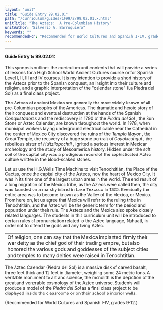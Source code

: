 ```yaml
---
layout: "unit"
title: "Guide Entry 99.02.01"
path: "/curriculum/guides/1999/2/99.02.01.x.html"
unitTitle: "The Aztecs:  A Pre-Columbian History"
unitAuthor: "Silverio A. Barroquiero"
keywords: ""
recommendedFor: "Recommended for World Cultures and Spanish I-IV, grades 9-12."
---
```

<body>
<hr/>
<h4>
Guide Entry to 99.02.01:
</h4>
This synopsis outlines the curriculum unit contents that will provide a series of lessons for a High School World Ancient Cultures course or for Spanish Level  I, II, III and IV courses. It is my intention to provide a short history of the Aztecs prior to the Spanish conquest, an insight into their culture and religion, and a graphic  interpretation of  the "calendar stone" (La Piedra del Sol) as a final class project.
<p>
The Aztecs of ancient Mexico are generally the most widely known of all pre-Columbian peoples of the Americas. The dramatic and heroic story of their conquest and eventual destruction at the hands of the Spanish
<i>
Conquistadores
</i>
and the rediscovery in 1790 of the
<i>
Piedra del Sol
</i>
, the Sun Stone or Aztec Calendar, are known throughout the world. In 1978, when municipal workers laying underground electrical cable near the Cathedral in the center of Mexico City discovered the ruins of the
<i>
Templo Mayor
</i>
, the Great Temple, the recovery of a huge stone portrait of
<i>
Coyolxauhqui
</i>
, the rebellious sister of
<i>
Huitzilopochtli
</i>
, ignited  a serious interest in Mexican archeology and the study of  Mesoamerica history. Hidden under the soft soil of the capital city was a prodigious record of the sophisticated Aztec culture written in the blood-soaked stones.
</p>
<p>
Let us use the H.G.Wells Time Machine to visit Tenochtitlán, the Place of the Cactus, once the capital city of the Aztecs, now the heart of Mexico City. It was in its time one of the largest urban areas in the world. The end result of a long migration of the Mexica tribe, as the Aztecs were called then, the city was founded on a marshy island in Lake Texcoco in 1325. Eventually the entire area was to become known as the Valley of the Mexica, or Mexico. From here on, let us agree that Mexica will refer to the ruling tribe in Tenochtitlán, and the Aztec will be the generic term for the period and population under their rule. The Aztecs and the Mexica also spoke closely related languages. The students in this curriculum unit will be introduced to certain rules of pronunciation related to the Aztec language, Nahuatl, in order not to offend the gods and any living Aztec.
</p>
<table border="0">
<tr>
<td>
Of religion, one can say that the Mexica implanted firmly their war deity as the chief god of their trading empire, but also honored the various gods and goddesses of the subject cities and temples to many deities were raised in Tenochtitlán.
</td>
<td>
</td>
</tr>
</table>
The Aztec Calendar (Piedra del Sol) is a massive disk of carved basalt, three feet thick and 12 feet in diameter, weighing some 24 metric tons. A veritable monument to art and science, the monolith is the depiction of the great and venerable cosmology of the Aztec universe. Students will produce a model of the
<i>
Piedra del Sol
</i>
as a final class project to be displayed inside the classrooms or on their school's interior walls.
<p>
(Recommended for World Cultures and Spanish I-IV, grades 9-12.)
</p>
</body>